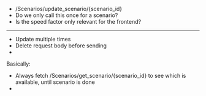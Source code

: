 - /Scenarios/update_scenario/{scenario_id}
- Do we only call this once for a scenario?
- Is the speed factor only relevant for the frontend?


------

- Update multiple times
- Delete request body before sending
-


Basically:
- Always fetch /Scenarios/get_scenario/{scenario_id} to see which is available, until scenario is done
- 

